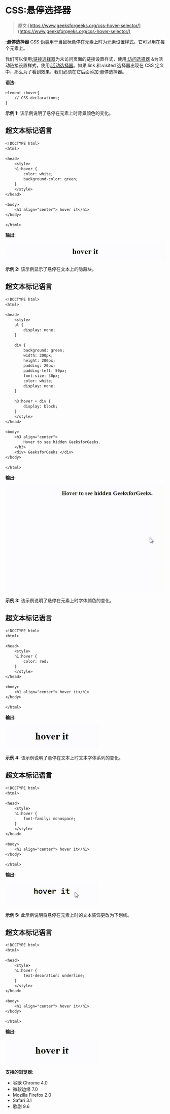 # CSS:悬停选择器

> 原文:[https://www.geeksforgeeks.org/css-hover-selector/](https://www.geeksforgeeks.org/css-hover-selector/)

**:悬停选择器** CSS [伪类](https://www.geeksforgeeks.org/css-pseudo-classes/)用于当鼠标悬停在元素上时为元素设置样式。它可以用在每个元素上。

我们可以使用[:链接选择器](https://www.geeksforgeeks.org/css-link-selector/)为未访问页面的链接设置样式，使用[:访问选择器](https://www.geeksforgeeks.org/css-visited-selector/) &为活动链接设置样式，使用[:活动选择器](https://www.geeksforgeeks.org/css-active-selector/)。如果:link 和:visited 选择器出现在 CSS 定义中，那么为了看到效果，我们必须在它后面添加:悬停选择器。

**语法:**

```
element :hover{
    // CSS declarations;
}
```

**示例 1:** 该示例说明了悬停在元素上时背景颜色的变化。

## 超文本标记语言

```
<!DOCTYPE html>
<html>

<head>
    <style>
    h1:hover {
        color: white;
        background-color: green;
    }
    </style>
</head>

<body>
    <h1 align="center"> hover it</h1>
</body>

</html>
```

**输出:**

![](img/13c0913923ebf0123a12e9d990a29138.png)

**示例 2:** 该示例显示了悬停在文本上的隐藏块。

## 超文本标记语言

```
<!DOCTYPE html>
<html>

<head>
    <style>
    ul {
        display: none;
    }

    div {
        background: green;
        width: 200px;
        height: 200px;
        padding: 20px;
        padding-left: 50px;
        font-size: 30px;
        color: white;
        display: none;
    }

    h3:hover + div {
        display: block;
    }
    </style>
</head>

<body>
    <h3 align="center">
        Hover to see hidden GeeksforGeeks.
    </h3>
    <div> GeeksforGeeks </div>
</body>

</html>
```

**输出:**

![](img/85cdf78bcdd639aaf760d840f5fbee1a.png)

**示例 3:** 该示例说明了悬停在元素上时字体颜色的变化。

## 超文本标记语言

```
<!DOCTYPE html>
<html>

<head>
    <style>
    h1:hover {
        color: red;
    }
    </style>
</head>

<body>
    <h1 align="center"> hover it</h1>
</body>

</html>
```

**输出:**

![](img/e6b48315d0b5aeab78f86cbe4c6cae41.png)

**示例 4:** 该示例说明了悬停在文本上时文本字体系列的变化。

## 超文本标记语言

```
<!DOCTYPE html>
<html>

<head>
    <style>
    h1:hover {
        font-family: monospace;
    }
    </style>
</head>

<body>
    <h1 align="center"> hover it</h1>
</body>

</html>
```

**输出:**

![](img/27adfd7e8ac91b4a82d83cecbbc564b7.png)

**示例 5:** 此示例说明将悬停在元素上时的文本装饰更改为下划线。

## 超文本标记语言

```
<!DOCTYPE html>
<html>

<head>
    <style>
    h1:hover {
        text-decoration: underline;
    }
    </style>
</head>

<body>
    <h1 align="center"> hover it</h1>
</body>

</html>
```

**输出:**

![](img/c6e687afa1c3a2960a44e18eba090e38.png)

**支持的浏览器:**

*   谷歌 Chrome 4.0
*   微软边缘 7.0
*   Mozilla Firefox 2.0
*   Safari 3.1
*   歌剧 9.6